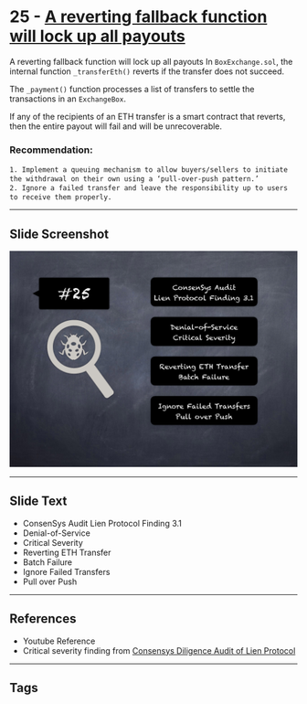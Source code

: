 
# 25 - [A reverting fallback function will lock up all payouts](./A%20reverting%20fallback%20function%20will%20lock%20up%20all%20payouts.md)

A reverting fallback function will lock up all payouts In `BoxExchange.sol`, the internal function `_transferEth()` reverts if the transfer does not succeed. 

The `_payment()` function processes a list of transfers to settle the transactions in an `ExchangeBox`. 

If any of the recipients of an ETH transfer is a smart contract that reverts, then the entire payout will fail and will be unrecoverable.

### Recommendation:

	1. Implement a queuing mechanism to allow buyers/sellers to initiate the withdrawal on their own using a ‘pull-over-push pattern.’
	2. Ignore a failed transfer and leave the responsibility up to users to receive them properly.
___
## Slide Screenshot
![025.png](../../images/7.%20Audit%20Findings%20101/025.png)
___
## Slide Text
- ConsenSys Audit Lien Protocol Finding 3.1
- Denial-of-Service
- Critical Severity
- Reverting ETH Transfer
- Batch Failure
- Ignore Failed Transfers
- Pull over Push
___
## References
- Youtube Reference
- Critical severity finding from [Consensys Diligence Audit of Lien Protocol](https://consensys.net/diligence/audits/2020/05/lien-protocol/#a-reverting-fallback-function-will-lock-up-all-payouts)
___
## Tags
